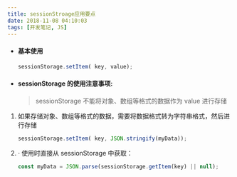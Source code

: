 ```yaml
---
title: sessionStroage应用要点
date: 2018-11-08 04:10:03
tags: [开发笔记, JS]
---
```


* #### 基本使用

  ```js
  sessionStorage.setItem( key, value);
  ```


* #### sessionStorage 的使用注意事项:

  > sessionStorage 不能将对象、数组等格式的数据作为 value 进行存储

1. 如果存储对象、数组等格式的数据，需要将数据格式转为字符串格式，然后进行存储

   ```js
   sessionStorage.setItem( key, JSON.stringify(myData));
   ```

2. · 使用时直接从 sessionStorage 中获取：

   ```js
   const myData = JSON.parse(sessionStorage.getItem(key) || null);
   ```


